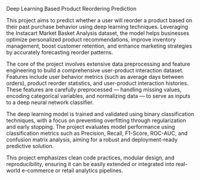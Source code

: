 Deep Learning Based Product Reordering Prediction

This project aims to predict whether a user will reorder a product based on their past purchase behavior using deep learning techniques. Leveraging the Instacart Market Basket Analysis dataset, the model helps businesses optimize personalized product recommendations, improve inventory management, boost customer retention, and enhance marketing strategies by accurately forecasting reorder patterns.

The core of the project involves extensive data preprocessing and feature engineering to build a comprehensive user-product interaction dataset. Features include user behavior metrics (such as average days between orders), product reorder statistics, and user-product interaction histories. These features are carefully preprocessed — handling missing values, encoding categorical variables, and normalizing data — to serve as inputs to a deep neural network classifier.

The deep learning model is trained and validated using binary classification techniques, with a focus on preventing overfitting through regularization and early stopping. The project evaluates model performance using classification metrics such as Precision, Recall, F1-Score, ROC-AUC, and confusion matrix analysis, aiming for a robust and deployment-ready predictive solution.

This project emphasizes clean code practices, modular design, and reproducibility, ensuring it can be easily extended or integrated into real-world e-commerce or retail analytics pipelines.
